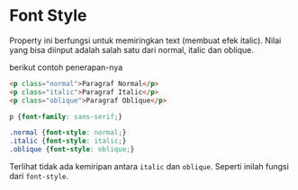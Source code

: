 # Font Style

Property ini berfungsi untuk memiringkan text (membuat efek italic). Nilai yang bisa diinput adalah salah
satu dari normal, italic dan oblique.

berikut contoh penerapan-nya

```html
<p class="normal">Paragraf Normal</p>
<p class="italic">Paragraf Italic</p>
<p class="oblique">Paragraf Oblique</p>
```

```css
p {font-family: sans-serif;}

.normal {font-style: normal;}
.italic {font-style: italic;}
.oblique {font-style: oblique;}
```

Terlihat tidak ada kemiripan antara `italic` dan `oblique`. Seperti inilah fungsi dari `font-style`.
